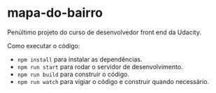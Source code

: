 # mapa-do-bairro
Penúltimo projeto do curso de desenvolvedor front end da Udacity.

Como executar o código:
* `npm install` para instalar as dependências.
* `npm run start` para rodar o servidor de desenvolvimento.
* `npm run build` para construir o código.
* `npm run watch` para vigiar o código e construir quando necessário.

